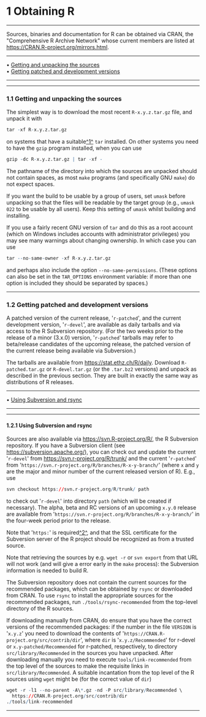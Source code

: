 # 1 Obtaining R

---

Sources, binaries and documentation for R can be obtained via CRAN, the
"Comprehensive R Archive Network" whose current members are listed at
<https://CRAN.R-project.org/mirrors.html>.

---

• [Getting and unpacking the sources](#Getting-and-unpacking-the-sources)     
 • [Getting patched and development versions](#Getting-patched-and-development-versions)

---

---

### 1.1 Getting and unpacking the sources

The simplest way is to download the most recent
`R-x.y.z.tar.gz` file, and unpack it with

```r
tar -xf R-x.y.z.tar.gz
```

on systems that have a suitable[^1^](#FOOT1) `tar` installed. On
other systems you need to have the `gzip` program installed, when you
can use

```r
gzip -dc R-x.y.z.tar.gz | tar -xf -
```

The pathname of the directory into which the sources are unpacked should
not contain spaces, as most `make` programs (and specifically GNU
`make`) do not expect spaces.

If you want the build to be usable by a group of users, set `umask`
before unpacking so that the files will be readable by the target group
(e.g., `umask 022` to be usable by all users). Keep this setting of
`umask` whilst building and installing.

If you use a fairly recent GNU version of `tar` and do this as a root
account (which on Windows includes accounts with administrator
privileges) you may see many warnings about changing ownership. In which
case you can use

```r
tar --no-same-owner -xf R-x.y.z.tar.gz
```

and perhaps also include the option `--no-same-permissions`.
(These options can also be set in the
`TAR_OPTIONS` environment variable: if more than one option is included
they should be separated by spaces.)

---

### 1.2 Getting patched and development versions

A patched version of the current release, '`r-patched`', and
the current development version, '`r-devel`', are available as
daily tarballs and via access to the R Subversion repository. (For the
two weeks prior to the release of a minor (3.x.0) version,
'`r-patched`' tarballs may refer to beta/release candidates of
the upcoming release, the patched version of the current release being
available via Subversion.)

The tarballs are available from <https://stat.ethz.ch/R/daily>. Download
`R-patched.tar.gz` or `R-devel.tar.gz` (or the
`.tar.bz2` versions) and unpack as described in the previous
section. They are built in exactly the same way as distributions of R
releases.

---

• [Using Subversion and rsync](#Using-Subversion-and-rsync)

---

---

#### 1.2.1 Using Subversion and rsync

Sources are also available via <https://svn.R-project.org/R/>, the R
Subversion repository. If you have a Subversion client (see
<https://subversion.apache.org/>), you can check out and update the
current '`r-devel`' from <https://svn.r-project.org/R/trunk/>
and the current '`r-patched`' from
'`https://svn.r-project.org/R/branches/R-x-y-branch/`' (where
`x` and `y` are the major and minor number of the
current released version of R). E.g., use

```r
svn checkout https://svn.r-project.org/R/trunk/ path
```

to check out '`r-devel`' into directory `path`
(which will be created if necessary). The alpha, beta and RC versions of
an upcoming `x.y.0` release are available from
'`https://svn.r-project.org/R/branches/R-x-y-branch/`' in the
four-week period prior to the release.

Note that '`https:`' is required[^2^](#FOOT2), and that
the SSL certificate for the Subversion server of the R project should be
recognized as from a trusted source.

Note that retrieving the sources by e.g. `wget -r` or `svn export` from
that URL will not work (and will give a error early in the `make`
process): the Subversion information is needed to build R.

The Subversion repository does not contain the current sources for the
recommended packages, which can be obtained by `rsync` or downloaded
from CRAN. To use `rsync` to install the appropriate sources for the
recommended packages, run `./tools/rsync-recommended` from the top-level
directory of the R sources.

If downloading manually from CRAN, do ensure that you have the correct
versions of the recommended packages: if the number in the file
`VERSION` is '`x.y.z`' you need to download the
contents of '`https://CRAN.R-project.org/src/contrib/dir`',
where `dir` is '`x.y.z/Recommended`' for r-devel or
`x.y-patched/Recommended` for r-patched, respectively, to
directory `src/library/Recommended` in the sources you have
unpacked. After downloading manually you need to execute
`tools/link-recommended` from the top level of the sources to make the
requisite links in `src/library/Recommended`. A suitable
incantation from the top level of the R sources using `wget` might be
(for the correct value of `dir`)

```r
wget -r -l1 --no-parent -A\*.gz -nd -P src/library/Recommended \
  https://CRAN.R-project.org/src/contrib/dir
./tools/link-recommended
```

---
